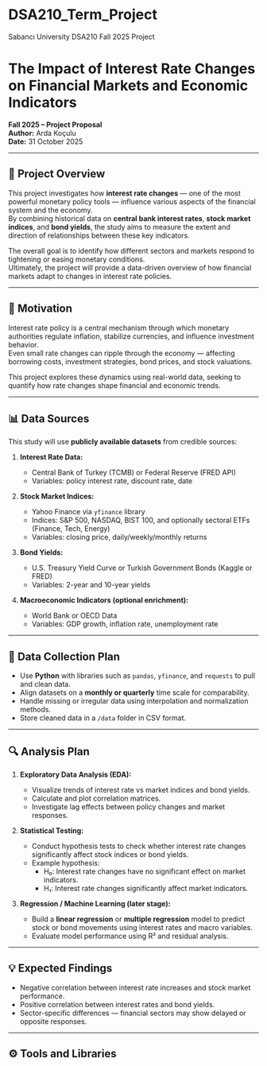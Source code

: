 # DSA210_Term_Project
Sabancı University DSA210 Fall 2025 Project
# The Impact of Interest Rate Changes on Financial Markets and Economic Indicators
**Fall 2025 – Project Proposal**  
**Author:** Arda Koçulu  
**Date:** 31 October 2025  

---

## 📘 Project Overview
This project investigates how **interest rate changes** — one of the most powerful monetary policy tools — influence various aspects of the financial system and the economy.  
By combining historical data on **central bank interest rates**, **stock market indices**, and **bond yields**, the study aims to measure the extent and direction of relationships between these key indicators.  

The overall goal is to identify how different sectors and markets respond to tightening or easing monetary conditions.  
Ultimately, the project will provide a data-driven overview of how financial markets adapt to changes in interest rate policies.

---

## 🧭 Motivation
Interest rate policy is a central mechanism through which monetary authorities regulate inflation, stabilize currencies, and influence investment behavior.  
Even small rate changes can ripple through the economy — affecting borrowing costs, investment strategies, bond prices, and stock valuations.  

This project explores these dynamics using real-world data, seeking to quantify how rate changes shape financial and economic trends.

---

## 📊 Data Sources
This study will use **publicly available datasets** from credible sources:

1. **Interest Rate Data:**  
   - Central Bank of Turkey (TCMB) or Federal Reserve (FRED API)  
   - Variables: policy interest rate, discount rate, date  

2. **Stock Market Indices:**  
   - Yahoo Finance via `yfinance` library  
   - Indices: S&P 500, NASDAQ, BIST 100, and optionally sectoral ETFs (Finance, Tech, Energy)  
   - Variables: closing price, daily/weekly/monthly returns  

3. **Bond Yields:**  
   - U.S. Treasury Yield Curve or Turkish Government Bonds (Kaggle or FRED)  
   - Variables: 2-year and 10-year yields  

4. **Macroeconomic Indicators (optional enrichment):**  
   - World Bank or OECD Data  
   - Variables: GDP growth, inflation rate, unemployment rate  

---

## 🧩 Data Collection Plan
- Use **Python** with libraries such as `pandas`, `yfinance`, and `requests` to pull and clean data.  
- Align datasets on a **monthly or quarterly** time scale for comparability.  
- Handle missing or irregular data using interpolation and normalization methods.  
- Store cleaned data in a `/data` folder in CSV format.  

---

## 🔍 Analysis Plan
1. **Exploratory Data Analysis (EDA):**  
   - Visualize trends of interest rate vs market indices and bond yields.  
   - Calculate and plot correlation matrices.  
   - Investigate lag effects between policy changes and market responses.

2. **Statistical Testing:**  
   - Conduct hypothesis tests to check whether interest rate changes significantly affect stock indices or bond yields.  
   - Example hypothesis:  
     - H₀: Interest rate changes have no significant effect on market indicators.  
     - H₁: Interest rate changes significantly affect market indicators.

3. **Regression / Machine Learning (later stage):**  
   - Build a **linear regression** or **multiple regression** model to predict stock or bond movements using interest rates and macro variables.  
   - Evaluate model performance using R² and residual analysis.

---

## 💡 Expected Findings
- Negative correlation between interest rate increases and stock market performance.  
- Positive correlation between interest rates and bond yields.  
- Sector-specific differences — financial sectors may show delayed or opposite responses.  

---

## ⚙️ Tools and Libraries

